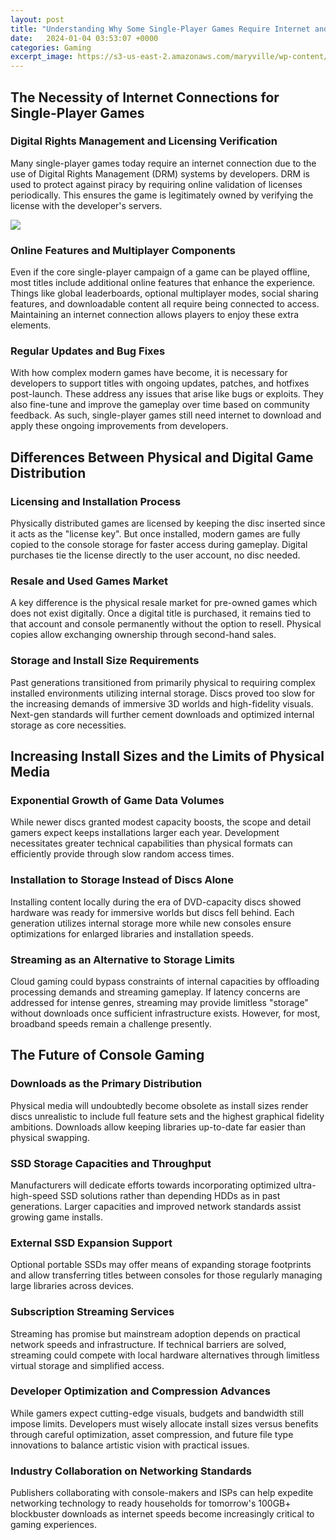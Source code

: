 ```yaml
---
layout: post
title: "Understanding Why Some Single-Player Games Require Internet and the Future of Gaming Storage"
date:   2024-01-04 03:53:07 +0000
categories: Gaming
excerpt_image: https://s3-us-east-2.amazonaws.com/maryville/wp-content/uploads/2021/03/04132126/MVU-BFADM-2020-Q4-Skyscraper-Future-of-Video-Games-Trends-Technology-Types-MiniIG2-v2-1000x494.jpg
---
```


## The Necessity of Internet Connections for Single-Player Games 
### Digital Rights Management and Licensing Verification
Many single-player games today require an internet connection due to the use of Digital Rights Management (DRM) systems by developers. DRM is used to protect against piracy by requiring online validation of licenses periodically. This ensures the game is legitimately owned by verifying the license with the developer's servers. 

![](https://s3-us-east-2.amazonaws.com/maryville/wp-content/uploads/2021/03/04132126/MVU-BFADM-2020-Q4-Skyscraper-Future-of-Video-Games-Trends-Technology-Types-MiniIG2-v2-1000x494.jpg)
### Online Features and Multiplayer Components  
Even if the core single-player campaign of a game can be played offline, most titles include additional online features that enhance the experience. Things like global leaderboards, optional multiplayer modes, social sharing features, and downloadable content all require being connected to access. Maintaining an internet connection allows players to enjoy these extra elements.
### Regular Updates and Bug Fixes
With how complex modern games have become, it is necessary for developers to support titles with ongoing updates, patches, and hotfixes post-launch. These address any issues that arise like bugs or exploits. They also fine-tune and improve the gameplay over time based on community feedback. As such, single-player games still need internet to download and apply these ongoing improvements from developers.
## Differences Between Physical and Digital Game Distribution
### Licensing and Installation Process  
Physically distributed games are licensed by keeping the disc inserted since it acts as the "license key". But once installed, modern games are fully copied to the console storage for faster access during gameplay. Digital purchases tie the license directly to the user account, no disc needed. 
### Resale and Used Games Market
A key difference is the physical resale market for pre-owned games which does not exist digitally. Once a digital title is purchased, it remains tied to that account and console permanently without the option to resell. Physical copies allow exchanging ownership through second-hand sales.
### Storage and Install Size Requirements
Past generations transitioned from primarily physical to requiring complex installed environments utilizing internal storage. Discs proved too slow for the increasing demands of immersive 3D worlds and high-fidelity visuals. Next-gen standards will further cement downloads and optimized internal storage as core necessities.
## Increasing Install Sizes and the Limits of Physical Media 
### Exponential Growth of Game Data Volumes
While newer discs granted modest capacity boosts, the scope and detail gamers expect keeps installations larger each year. Development necessitates greater technical capabilities than physical formats can efficiently provide through slow random access times. 
### Installation to Storage Instead of Discs Alone  
Installing content locally during the era of DVD-capacity discs showed hardware was ready for immersive worlds but discs fell behind. Each generation utilizes internal storage more while new consoles ensure optimizations for enlarged libraries and installation speeds.
### Streaming as an Alternative to Storage Limits
Cloud gaming could bypass constraints of internal capacities by offloading processing demands and streaming gameplay. If latency concerns are addressed for intense genres, streaming may provide limitless "storage" without downloads once sufficient infrastructure exists. However, for most, broadband speeds remain a challenge presently.
## The Future of Console Gaming
### Downloads as the Primary Distribution 
Physical media will undoubtedly become obsolete as install sizes render discs unrealistic to include full feature sets and the highest graphical fidelity ambitions. Downloads allow keeping libraries up-to-date far easier than physical swapping. 
### SSD Storage Capacities and Throughput
Manufacturers will dedicate efforts towards incorporating optimized ultra-high-speed SSD solutions rather than depending HDDs as in past generations. Larger capacities and improved network standards assist growing game installs. 
### External SSD Expansion Support
Optional portable SSDs may offer means of expanding storage footprints and allow transferring titles between consoles for those regularly managing large libraries across devices. 
### Subscription Streaming Services
Streaming has promise but mainstream adoption depends on practical network speeds and infrastructure. If technical barriers are solved, streaming could compete with local hardware alternatives through limitless virtual storage and simplified access.
### Developer Optimization and Compression Advances
While gamers expect cutting-edge visuals, budgets and bandwidth still impose limits. Developers must wisely allocate install sizes versus benefits through careful optimization, asset compression, and future file type innovations to balance artistic vision with practical issues. 
### Industry Collaboration on Networking Standards  
Publishers collaborating with console-makers and ISPs can help expedite networking technology to ready households for tomorrow's 100GB+ blockbuster downloads as internet speeds become increasingly critical to gaming experiences.